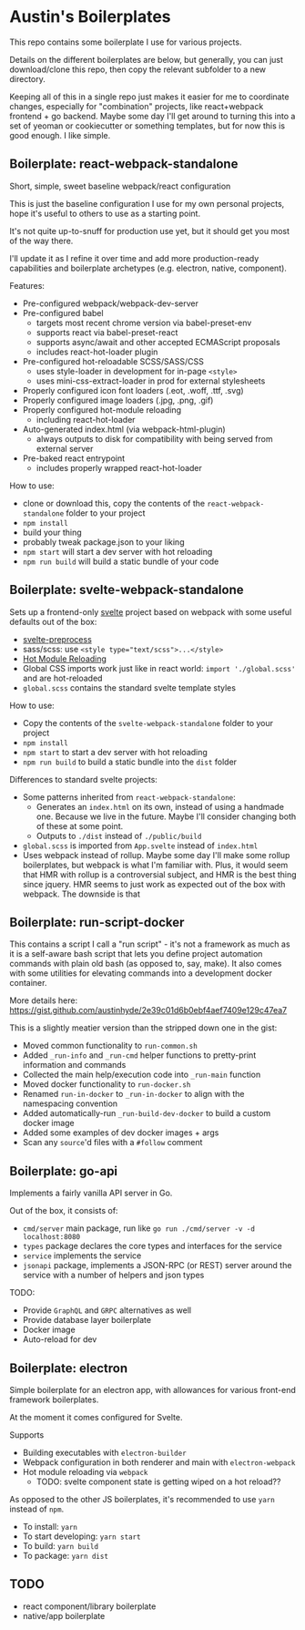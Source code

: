 # Austin's Boilerplates

This repo contains some boilerplate I use for various projects.

Details on the different boilerplates are below, but generally, you can just download/clone this repo, then copy the relevant subfolder to a new directory.

Keeping all of this in a single repo just makes it easier for me to coordinate changes, especially for "combination" projects, like react+webpack frontend + go backend. Maybe some day I'll get around to turning this into a set of yeoman or cookiecutter or something templates, but for now this is good enough. I like simple.

## Boilerplate: react-webpack-standalone

Short, simple, sweet baseline webpack/react configuration

This is just the baseline configuration I use for my own personal projects, hope it's useful to others to use as a starting point.

It's not quite up-to-snuff for production use yet, but it should get you most of the way there.

I'll update it as I refine it over time and add more production-ready capabilities and boilerplate archetypes (e.g. electron, native, component).

Features:
- Pre-configured webpack/webpack-dev-server
- Pre-configured babel
  - targets most recent chrome version via babel-preset-env
  - supports react via babel-preset-react
  - supports async/await and other accepted ECMAScript proposals
  - includes react-hot-loader plugin
- Pre-configured hot-reloadable SCSS/SASS/CSS
  - uses style-loader in development for in-page `<style>`
  - uses mini-css-extract-loader in prod for external stylesheets
- Properly configured icon font loaders (.eot, .woff, .ttf, .svg)
- Properly configured image loaders (.jpg, .png, .gif)
- Properly configured hot-module reloading
  - including react-hot-loader
- Auto-generated index.html (via webpack-html-plugin)
  - always outputs to disk for compatibility with being served from external server
- Pre-baked react entrypoint
  - includes properly wrapped react-hot-loader

How to use:
- clone or download this, copy the contents of the `react-webpack-standalone` folder to your project
- `npm install`
- build your thing
- probably tweak package.json to your liking
- `npm start` will start a dev server with hot reloading
- `npm run build` will build a static bundle of your code

## Boilerplate: svelte-webpack-standalone

Sets up a frontend-only [svelte](https://svelte.dev) project based on webpack with some useful defaults out of the box:
- [svelte-preprocess](https://github.com/sveltejs/svelte-preprocess)
- sass/scss: use `<style type="text/scss">...</style>`
- [Hot Module Reloading](https://github.com/rixo/svelte-hmr)
- Global CSS imports work just like in react world: `import './global.scss'` and are hot-reloaded
- `global.scss` contains the standard svelte template styles

How to use:
- Copy the contents of the `svelte-webpack-standalone` folder to your project
- `npm install`
- `npm start` to start a dev server with hot reloading
- `npm run build` to build a static bundle into the `dist` folder

Differences to standard svelte projects:
- Some patterns inherited from `react-webpack-standalone`:
  - Generates an `index.html` on its own, instead of using a handmade one. Because we live in the future. Maybe I'll consider changing both of these at some point.
  - Outputs to `./dist` instead of `./public/build`
- `global.scss` is imported from `App.svelte` instead of `index.html`
- Uses webpack instead of rollup. Maybe some day I'll make some rollup boilerplates, but webpack is what I'm familiar with. Plus, it would seem that HMR with rollup is a controversial subject, and HMR is the best thing since jquery. HMR seems to just work as expected out of the box with webpack. The downside is that 

## Boilerplate: run-script-docker

This contains a script I call a "run script" - it's not a framework as much as it is a self-aware bash script that lets you define project automation commands with plain old bash (as opposed to, say, make). It also comes with some utilities for elevating commands into a development docker container.

More details here: https://gist.github.com/austinhyde/2e39c01d6b0ebf4aef7409e129c47ea7

This is a slightly meatier version than the stripped down one in the gist:
- Moved common functionality to `run-common.sh`
- Added `_run-info` and `_run-cmd` helper functions to pretty-print information and commands
- Collected the main help/execution code into `_run-main` function
- Moved docker functionality to `run-docker.sh`
- Renamed `run-in-docker` to `_run-in-docker` to align with the namespacing convention
- Added automatically-run `_run-build-dev-docker` to build a custom docker image
- Added some examples of dev docker images + args
- Scan any `source`'d files with a `#follow` comment

## Boilerplate: go-api

Implements a fairly vanilla API server in Go.

Out of the box, it consists of:
- `cmd/server` main package, run like `go run ./cmd/server -v -d localhost:8080`
- `types` package declares the core types and interfaces for the service
- `service` implements the service
- `jsonapi` package, implements a JSON-RPC (or REST) server around the service with a number of helpers and json types

TODO:
- Provide `GraphQL` and `GRPC` alternatives as well
- Provide database layer boilerplate
- Docker image
- Auto-reload for dev

## Boilerplate: electron

Simple boilerplate for an electron app, with allowances for various front-end framework boilerplates.

At the moment it comes configured for Svelte.

Supports
- Building executables with `electron-builder`
- Webpack configuration in both renderer and main with `electron-webpack`
- Hot module reloading via `webpack`
  - TODO: svelte component state is getting wiped on a hot reload??

As opposed to the other JS boilerplates, it's recommended to use `yarn` instead of `npm`.

- To install: `yarn`
- To start developing: `yarn start`
- To build: `yarn build`
- To package: `yarn dist`


## TODO
- react component/library boilerplate
- native/app boilerplate